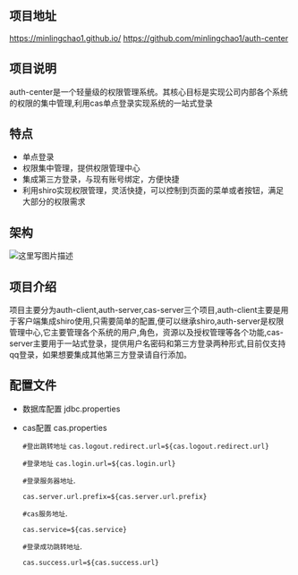 ## 项目地址
https://minlingchao1.github.io/
https://github.com/minlingchao1/auth-center

## 项目说明
auth-center是一个轻量级的权限管理系统。其核心目标是实现公司内部各个系统的权限的集中管理,利用cas单点登录实现系统的一站式登录
## 特点
- 单点登录
- 权限集中管理，提供权限管理中心
- 集成第三方登录，与现有账号绑定，方便快捷
- 利用shiro实现权限管理，灵活快捷，可以控制到页面的菜单或者按钮，满足大部分的权限需求

## 架构
![这里写图片描述](http://img.blog.csdn.net/20170319230429247?watermark/2/text/aHR0cDovL2Jsb2cuY3Nkbi5uZXQvY2hhb194dW4=/font/5a6L5L2T/fontsize/400/fill/I0JBQkFCMA==/dissolve/70/gravity/SouthEast)

## 项目介绍
项目主要分为auth-client,auth-server,cas-server三个项目,auth-client主要是用于客户端集成shiro使用,只需要简单的配置,便可以继承shiro,auth-server是权限管理中心,它主要管理各个系统的用户,角色，资源以及授权管理等各个功能,cas-server主要用于一站式登录，提供用户名密码和第三方登录两种形式,目前仅支持qq登录，如果想要集成其他第三方登录请自行添加。
## 配置文件
- 数据库配置
  jdbc.properties
- cas配置
  cas.properties
  
  `#登出跳转地址`
  `cas.logout.redirect.url=${cas.logout.redirect.url}`  
  

  `#登录地址`
  `cas.login.url=${cas.login.url}`

  `#登录服务器地址`. 
  
  
  `cas.server.url.prefix=${cas.server.url.prefix}`

  `#cas服务地址`. 
  
  `cas.service=${cas.service}`

  `#登录成功跳转地址`. 
  
  `cas.success.url=${cas.success.url}`
